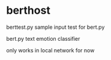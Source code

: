 # berthost

berttest.py sample input test for bert.py

bert.py text emotion classifier

only works in local network for now
